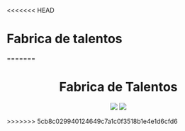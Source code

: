 <<<<<<< HEAD
# Fabrica de talentos
=======
<h1 align="center">Fabrica de Talentos</h1>

<p align="center">
<img src="http://img.shields.io/static/v1?label=STATUS&message=EM%20DESENVOLVIMENTO&color=GREEN&style=for-the-badge"/>
<img src="https://img.shields.io/github/stars/camilafernanda?style=social)"/>
</p>
>>>>>>> 5cb8c029940124649c7a1c0f3518b1e4e1d6cfd6
